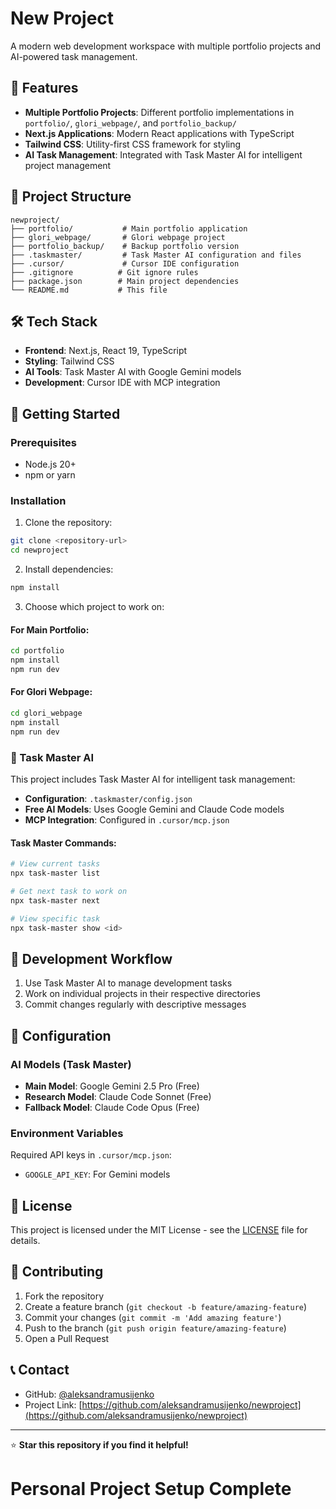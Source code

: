 # New Project

A modern web development workspace with multiple portfolio projects and AI-powered task management.

## 🚀 Features

- **Multiple Portfolio Projects**: Different portfolio implementations in `portfolio/`, `glori_webpage/`, and `portfolio_backup/`
- **Next.js Applications**: Modern React applications with TypeScript
- **Tailwind CSS**: Utility-first CSS framework for styling
- **AI Task Management**: Integrated with Task Master AI for intelligent project management

## 📁 Project Structure

```
newproject/
├── portfolio/           # Main portfolio application
├── glori_webpage/       # Glori webpage project
├── portfolio_backup/    # Backup portfolio version
├── .taskmaster/         # Task Master AI configuration and files
├── .cursor/             # Cursor IDE configuration
├── .gitignore          # Git ignore rules
├── package.json        # Main project dependencies
└── README.md           # This file
```

## 🛠️ Tech Stack

- **Frontend**: Next.js, React 19, TypeScript
- **Styling**: Tailwind CSS
- **AI Tools**: Task Master AI with Google Gemini models
- **Development**: Cursor IDE with MCP integration

## 🚀 Getting Started

### Prerequisites

- Node.js 20+ 
- npm or yarn

### Installation

1. Clone the repository:
```bash
git clone <repository-url>
cd newproject
```

2. Install dependencies:
```bash
npm install
```

3. Choose which project to work on:

#### For Main Portfolio:
```bash
cd portfolio
npm install
npm run dev
```

#### For Glori Webpage:
```bash
cd glori_webpage  
npm install
npm run dev
```

### 🤖 Task Master AI

This project includes Task Master AI for intelligent task management:

- **Configuration**: `.taskmaster/config.json`
- **Free AI Models**: Uses Google Gemini and Claude Code models
- **MCP Integration**: Configured in `.cursor/mcp.json`

#### Task Master Commands:
```bash
# View current tasks
npx task-master list

# Get next task to work on
npx task-master next

# View specific task
npx task-master show <id>
```

## 📝 Development Workflow

1. Use Task Master AI to manage development tasks
2. Work on individual projects in their respective directories
3. Commit changes regularly with descriptive messages

## 🔧 Configuration

### AI Models (Task Master)
- **Main Model**: Google Gemini 2.5 Pro (Free)
- **Research Model**: Claude Code Sonnet (Free)  
- **Fallback Model**: Claude Code Opus (Free)

### Environment Variables
Required API keys in `.cursor/mcp.json`:
- `GOOGLE_API_KEY`: For Gemini models

## 📄 License

This project is licensed under the MIT License - see the [LICENSE](LICENSE) file for details.

## 🤝 Contributing

1. Fork the repository
2. Create a feature branch (`git checkout -b feature/amazing-feature`)
3. Commit your changes (`git commit -m 'Add amazing feature'`)
4. Push to the branch (`git push origin feature/amazing-feature`)
5. Open a Pull Request

## 📞 Contact

- GitHub: [@aleksandramusijenko](https://github.com/aleksandramusijenko)
- Project Link: [https://github.com/aleksandramusijenko/newproject](https://github.com/aleksandramusijenko/newproject)

---

⭐ **Star this repository if you find it helpful!**
# Personal Project Setup Complete
